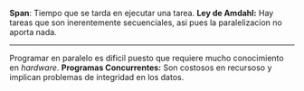 **Span**: Tiempo que se tarda en ejecutar una tarea.
**Ley de Amdahl:** Hay tareas que son inerentemente secuenciales, asi pues la paralelizacion no aporta nada.
***
Programar en paralelo es dificil puesto que requiere mucho conocimiento en *hardware*. 
**Programas Concurrentes:** Son costosos en recursoso y implican problemas de integridad en los datos. 